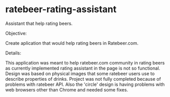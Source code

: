 # ratebeer-rating-assistant
Assistant that help rating beers.

Objective:

Create aplication that would help rating beers in Ratebeer.com.

Details:

This application was meant to help ratebeer.com community in rating beers as currently implemented rating assistant in the page is not so functional. Design was based on physical images that some ratebeer users use to describe properties of drinks. Project was not fully completed because of problems with ratebeer API. Also the 'circle' design is having problems with web browsers other than Chrome and needed some fixes.
